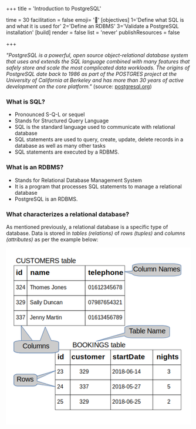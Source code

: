 +++
title = 'Introduction to PostgreSQL'

time = 30
facilitation = false
emoji= '🧩'
[objectives]
    1='Define what SQL is and what it is used for'
    2='Define an RDBMS'
    3='Validate a PostgreSQL installation'
[build]
  render = false
  list = 'never'
  publishResources = false

+++

_"PostgreSQL is a powerful, open source object-relational database system that uses and extends the SQL language combined with many features that safely store and scale the most complicated data workloads. The origins of PostgreSQL date back to 1986 as part of the POSTGRES project at the University of California at Berkeley and has more than 30 years of active development on the core platform."_ (source: [postgresql.org](https://www.postgresql.org/about/))

### What is SQL?

- Pronounced S-Q-L or sequel
- Stands for Structured Query Language
- SQL is the standard language used to communicate with relational database
- SQL statements are used to query, create, update, delete records in a database as well as many other tasks
- SQL statements are executed by a RDBMS.

### What is an RDBMS?

- Stands for Relational Database Management System
- It is a program that processes SQL statements to manage a relational database
- PostgreSQL is an RDBMS.

### What characterizes a relational database?

As mentioned previously, a relational database is a specific type of database. Data is stored in _tables (relations)_ of _rows (tuples)_ and _columns (attributes)_ as per the example below:

![table-diagram](table-diagram.png)
